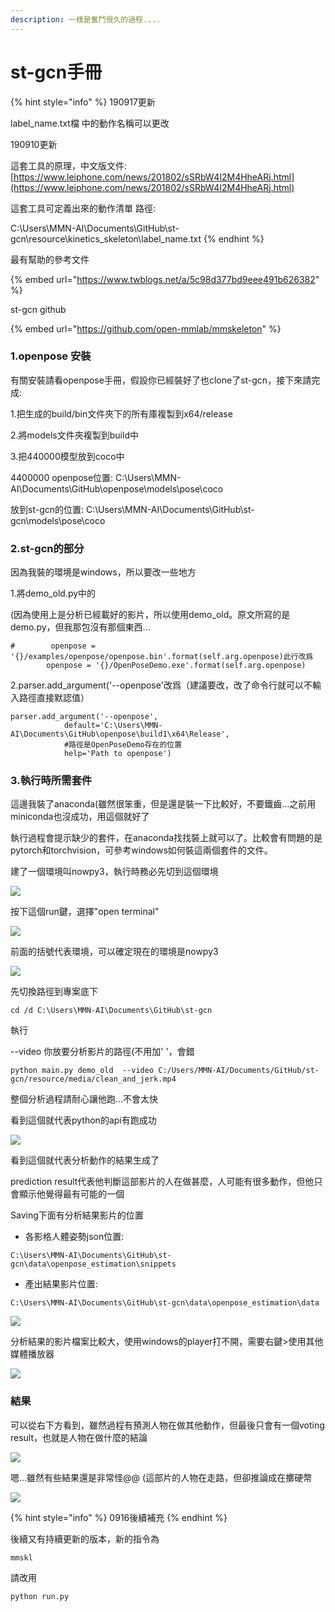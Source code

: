 ```yaml
---
description: 一樣是奮鬥很久的過程....
---
```


# st-gcn手冊

{% hint style="info" %}
190917更新

label\_name.txt檔 中的動作名稱可以更改

190910更新

這套工具的原理，中文版文件: [https://www.leiphone.com/news/201802/sSRbW4I2M4HheARj.html](https://www.leiphone.com/news/201802/sSRbW4I2M4HheARj.html)

這套工具可定義出來的動作清單 路徑:

C:\Users\MMN-AI\Documents\GitHub\st-gcn\resource\kinetics\_skeleton\label\_name.txt
{% endhint %}



最有幫助的參考文件

{% embed url="https://www.twblogs.net/a/5c98d377bd9eee491b626382" %}

st-gcn github

{% embed url="https://github.com/open-mmlab/mmskeleton" %}

### 1.openpose 安裝

有關安裝請看openpose手冊，假設你已經裝好了也clone了st-gcn，接下來請完成:

1.把生成的build/bin文件夾下的所有庫複製到x64/release

2.將models文件夾複製到build中

3.把440000模型放到coco中

4400000 openpose位置: C:\Users\MMN-AI\Documents\GitHub\openpose\models\pose\coco

放到st-gcn的位置: C:\Users\MMN-AI\Documents\GitHub\st-gcn\models\pose\coco

### 2.st-gcn的部分

因為我裝的環境是windows，所以要改一些地方

1.將demo\_old.py中的

\(因為使用上是分析已經載好的影片，所以使用demo\_old。原文所寫的是demo.py，但我那包沒有那個東西...

```text
#        openpose = '{}/examples/openpose/openpose.bin'.format(self.arg.openpose)此行改爲
        openpose = '{}/OpenPoseDemo.exe'.format(self.arg.openpose)
```

2.parser.add\_argument\('--openpose'改爲（建議要改，改了命令行就可以不輸入路徑直接默認值）

```text
parser.add_argument('--openpose',
            default='C:\Users\MMN-AI\Documents\GitHub\openpose\build1\x64\Release',
 ​           #路徑是OpenPoseDemo存在的位置
            help='Path to openpose')
```

### 3.執行時所需套件

這邊我裝了anaconda\(雖然很笨重，但是還是裝一下比較好，不要鐵齒...之前用miniconda也沒成功，用這個就好了

執行過程會提示缺少的套件，在anaconda找找裝上就可以了。比較會有問題的是pytorch和torchvision，可參考windows如何裝這兩個套件的文件。

建了一個環境叫nowpy3，執行時務必先切到這個環境



![](.gitbook/assets/image%20%2826%29.png)

按下這個run鍵，選擇"open terminal"

![](.gitbook/assets/image%20%2834%29.png)

前面的括號代表環境，可以確定現在的環境是nowpy3

![](.gitbook/assets/image%20%2811%29.png)

先切換路徑到專案底下

```text
cd /d C:\Users\MMN-AI\Documents\GitHub\st-gcn
```

執行

--video 你放要分析影片的路徑\(不用加' '，會錯

```text
python main.py demo_old  --video C:/Users/MMN-AI/Documents/GitHub/st-gcn/resource/media/clean_and_jerk.mp4
```

整個分析過程請耐心讓他跑...不會太快

看到這個就代表python的api有跑成功

![](.gitbook/assets/image%20%288%29.png)

看到這個就代表分析動作的結果生成了

prediction result代表他判斷這部影片的人在做甚麼，人可能有很多動作，但他只會顯示他覺得最有可能的一個

Saving下面有分析結果影片的位置

* 各影格人體姿勢json位置:

```text
C:\Users\MMN-AI\Documents\GitHub\st-gcn\data\openpose_estimation\snippets
```

* 產出結果影片位置:

```text
C:\Users\MMN-AI\Documents\GitHub\st-gcn\data\openpose_estimation\data
```

![](.gitbook/assets/image%20%2812%29.png)

分析結果的影片檔案比較大，使用windows的player打不開，需要右鍵&gt;使用其他媒體播放器

![](.gitbook/assets/image%20%2831%29.png)

### 結果

可以從右下方看到，雖然過程有預測人物在做其他動作，但最後只會有一個voting result，也就是人物在做什麼的結論

![](.gitbook/assets/image%20%2821%29.png)

嗯...雖然有些結果還是非常怪@@ \(這部片的人物在走路，但卻推論成在擲硬幣

![](.gitbook/assets/image%20%2828%29.png)

{% hint style="info" %}
0916後續補充
{% endhint %}

後續又有持續更新的版本，新的指令為

```text
mmskl
```

請改用

```text
python run.py
```



